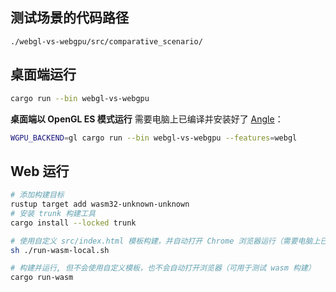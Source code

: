 ## 测试场景的代码路径
```path
./webgl-vs-webgpu/src/comparative_scenario/
```

## 桌面端运行

```sh
cargo run --bin webgl-vs-webgpu
```
**桌面端以 OpenGL ES 模式运行**
需要电脑上已编译并安装好了 [Angle](https://github.com/google/angle/blob/main/doc/DevSetup.md)：
```sh
WGPU_BACKEND=gl cargo run --bin webgl-vs-webgpu --features=webgl
```

## Web 运行

```sh
# 添加构建目标
rustup target add wasm32-unknown-unknown
# 安装 trunk 构建工具
cargo install --locked trunk

# 使用自定义 src/index.html 模板构建，并自动打开 Chrome 浏览器运行（需要电脑上已安装 Chrome 113+）
sh ./run-wasm-local.sh

# 构建并运行, 但不会使用自定义模板，也不会自动打开浏览器（可用于测试 wasm 构建）
cargo run-wasm
```

